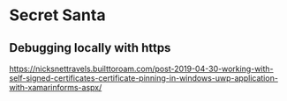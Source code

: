 # Secret Santa

## Debugging locally with https
https://nicksnettravels.builttoroam.com/post-2019-04-30-working-with-self-signed-certificates-certificate-pinning-in-windows-uwp-application-with-xamarinforms-aspx/